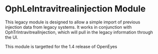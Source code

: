 OphLeIntravitrealinjection Module
=================================

This legacy module is designed to allow a simple import of previous injection data from legacy systems. It works in conjunction with OphTrIntravitrealInjection, which will pull in the legacy information through the UI.

This module is targetted for the 1.4 release of OpenEyes

